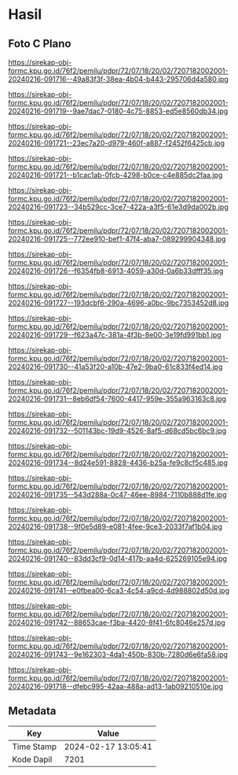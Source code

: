 # Hasil

## Foto C Plano

https://sirekap-obj-formc.kpu.go.id/76f2/pemilu/pdpr/72/07/18/20/02/7207182002001-20240216-091716--49a83f3f-38ea-4b04-b443-295706d4a580.jpg

https://sirekap-obj-formc.kpu.go.id/76f2/pemilu/pdpr/72/07/18/20/02/7207182002001-20240216-091719--9ae7dac7-0180-4c75-8853-ed5e8560db34.jpg

https://sirekap-obj-formc.kpu.go.id/76f2/pemilu/pdpr/72/07/18/20/02/7207182002001-20240216-091721--23ec7a20-d979-460f-a887-f2452f6425cb.jpg

https://sirekap-obj-formc.kpu.go.id/76f2/pemilu/pdpr/72/07/18/20/02/7207182002001-20240216-091721--b1cac1ab-0fcb-4298-b0ce-c4e885dc2faa.jpg

https://sirekap-obj-formc.kpu.go.id/76f2/pemilu/pdpr/72/07/18/20/02/7207182002001-20240216-091723--34b529cc-3ce7-422a-a3f5-61e3d9da002b.jpg

https://sirekap-obj-formc.kpu.go.id/76f2/pemilu/pdpr/72/07/18/20/02/7207182002001-20240216-091725--772ee910-bef1-47f4-aba7-089299904348.jpg

https://sirekap-obj-formc.kpu.go.id/76f2/pemilu/pdpr/72/07/18/20/02/7207182002001-20240216-091726--f6354fb8-6913-4059-a30d-0a6b33dfff35.jpg

https://sirekap-obj-formc.kpu.go.id/76f2/pemilu/pdpr/72/07/18/20/02/7207182002001-20240216-091727--193dcbf6-290a-4696-a0bc-9bc7353452d8.jpg

https://sirekap-obj-formc.kpu.go.id/76f2/pemilu/pdpr/72/07/18/20/02/7207182002001-20240216-091729--f623a47c-381a-4f3b-8e00-3e19fd991bb1.jpg

https://sirekap-obj-formc.kpu.go.id/76f2/pemilu/pdpr/72/07/18/20/02/7207182002001-20240216-091730--41a53f20-a10b-47e2-9ba0-61c833f4ed14.jpg

https://sirekap-obj-formc.kpu.go.id/76f2/pemilu/pdpr/72/07/18/20/02/7207182002001-20240216-091731--8eb6df54-7600-4417-959e-355a963163c8.jpg

https://sirekap-obj-formc.kpu.go.id/76f2/pemilu/pdpr/72/07/18/20/02/7207182002001-20240216-091732--501143bc-19d9-4526-8af5-d68cd5bc6bc9.jpg

https://sirekap-obj-formc.kpu.go.id/76f2/pemilu/pdpr/72/07/18/20/02/7207182002001-20240216-091734--8d24e591-8828-4436-b25a-fe9c8cf5c485.jpg

https://sirekap-obj-formc.kpu.go.id/76f2/pemilu/pdpr/72/07/18/20/02/7207182002001-20240216-091735--543d288a-0c47-46ee-8984-7110b888d1fe.jpg

https://sirekap-obj-formc.kpu.go.id/76f2/pemilu/pdpr/72/07/18/20/02/7207182002001-20240216-091738--9f0e5d89-e081-4fee-9ce3-2033f7af1b04.jpg

https://sirekap-obj-formc.kpu.go.id/76f2/pemilu/pdpr/72/07/18/20/02/7207182002001-20240216-091740--83dd3cf9-0d14-417b-aa4d-625269105e94.jpg

https://sirekap-obj-formc.kpu.go.id/76f2/pemilu/pdpr/72/07/18/20/02/7207182002001-20240216-091741--e0fbea00-6ca3-4c54-a9cd-4d988802d50d.jpg

https://sirekap-obj-formc.kpu.go.id/76f2/pemilu/pdpr/72/07/18/20/02/7207182002001-20240216-091742--88653cae-f3ba-4420-8f41-6fc8046e257d.jpg

https://sirekap-obj-formc.kpu.go.id/76f2/pemilu/pdpr/72/07/18/20/02/7207182002001-20240216-091743--9e162303-4da1-450b-830b-7280d6e6fa58.jpg

https://sirekap-obj-formc.kpu.go.id/76f2/pemilu/pdpr/72/07/18/20/02/7207182002001-20240216-091718--dfebc995-42aa-488a-ad13-1ab09210510e.jpg


## Metadata

| Key        | Value               |
| ---------- | ------------------- |
| Time Stamp | 2024-02-17 13:05:41 |
| Kode Dapil | 7201                |



